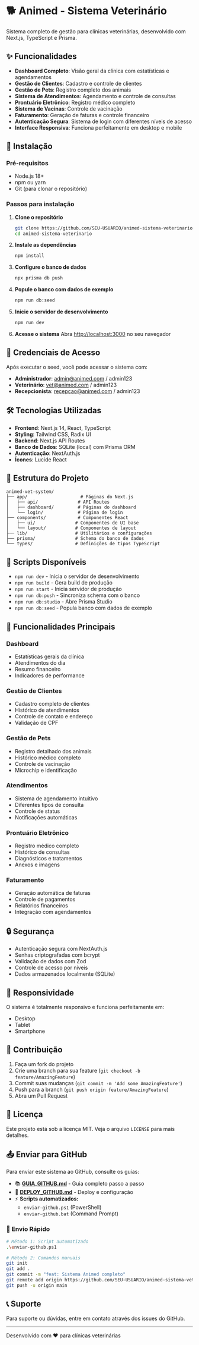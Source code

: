 # 🐕 Animed - Sistema Veterinário

Sistema completo de gestão para clínicas veterinárias, desenvolvido com Next.js, TypeScript e Prisma.

## ✨ Funcionalidades

- **Dashboard Completo**: Visão geral da clínica com estatísticas e agendamentos
- **Gestão de Clientes**: Cadastro e controle de clientes
- **Gestão de Pets**: Registro completo dos animais
- **Sistema de Atendimentos**: Agendamento e controle de consultas
- **Prontuário Eletrônico**: Registro médico completo
- **Sistema de Vacinas**: Controle de vacinação
- **Faturamento**: Geração de faturas e controle financeiro
- **Autenticação Segura**: Sistema de login com diferentes níveis de acesso
- **Interface Responsiva**: Funciona perfeitamente em desktop e mobile

## 🚀 Instalação

### Pré-requisitos

- Node.js 18+ 
- npm ou yarn
- Git (para clonar o repositório)

### Passos para instalação

1. **Clone o repositório**
   ```bash
   git clone https://github.com/SEU-USUARIO/animed-sistema-veterinario.git
   cd animed-sistema-veterinario
   ```

2. **Instale as dependências**
   ```bash
   npm install
   ```

3. **Configure o banco de dados**
   ```bash
   npx prisma db push
   ```

4. **Popule o banco com dados de exemplo**
   ```bash
   npm run db:seed
   ```

5. **Inicie o servidor de desenvolvimento**
   ```bash
   npm run dev
   ```

6. **Acesse o sistema**
   Abra [http://localhost:3000](http://localhost:3000) no seu navegador

## 🔐 Credenciais de Acesso

Após executar o seed, você pode acessar o sistema com:

- **Administrador**: admin@animed.com / admin123
- **Veterinário**: vet@animed.com / admin123  
- **Recepcionista**: recepcao@animed.com / admin123

## 🛠️ Tecnologias Utilizadas

- **Frontend**: Next.js 14, React, TypeScript
- **Styling**: Tailwind CSS, Radix UI
- **Backend**: Next.js API Routes
- **Banco de Dados**: SQLite (local) com Prisma ORM
- **Autenticação**: NextAuth.js
- **Ícones**: Lucide React

## 📁 Estrutura do Projeto

```
animed-vet-system/
├── app/                    # Páginas do Next.js
│   ├── api/               # API Routes
│   ├── dashboard/         # Páginas do dashboard
│   └── login/             # Página de login
├── components/            # Componentes React
│   ├── ui/               # Componentes de UI base
│   └── layout/           # Componentes de layout
├── lib/                  # Utilitários e configurações
├── prisma/               # Schema do banco de dados
└── types/                # Definições de tipos TypeScript
```

## 🔧 Scripts Disponíveis

- `npm run dev` - Inicia o servidor de desenvolvimento
- `npm run build` - Gera build de produção
- `npm run start` - Inicia servidor de produção
- `npm run db:push` - Sincroniza schema com o banco
- `npm run db:studio` - Abre Prisma Studio
- `npm run db:seed` - Popula banco com dados de exemplo

## 🎯 Funcionalidades Principais

### Dashboard
- Estatísticas gerais da clínica
- Atendimentos do dia
- Resumo financeiro
- Indicadores de performance

### Gestão de Clientes
- Cadastro completo de clientes
- Histórico de atendimentos
- Controle de contato e endereço
- Validação de CPF

### Gestão de Pets
- Registro detalhado dos animais
- Histórico médico completo
- Controle de vacinação
- Microchip e identificação

### Atendimentos
- Sistema de agendamento intuitivo
- Diferentes tipos de consulta
- Controle de status
- Notificações automáticas

### Prontuário Eletrônico
- Registro médico completo
- Histórico de consultas
- Diagnósticos e tratamentos
- Anexos e imagens

### Faturamento
- Geração automática de faturas
- Controle de pagamentos
- Relatórios financeiros
- Integração com agendamentos

## 🔒 Segurança

- Autenticação segura com NextAuth.js
- Senhas criptografadas com bcrypt
- Validação de dados com Zod
- Controle de acesso por níveis
- Dados armazenados localmente (SQLite)

## 📱 Responsividade

O sistema é totalmente responsivo e funciona perfeitamente em:
- Desktop
- Tablet
- Smartphone

## 🤝 Contribuição

1. Faça um fork do projeto
2. Crie uma branch para sua feature (`git checkout -b feature/AmazingFeature`)
3. Commit suas mudanças (`git commit -m 'Add some AmazingFeature'`)
4. Push para a branch (`git push origin feature/AmazingFeature`)
5. Abra um Pull Request

## 📄 Licença

Este projeto está sob a licença MIT. Veja o arquivo `LICENSE` para mais detalhes.

## 📤 Enviar para GitHub

Para enviar este sistema ao GitHub, consulte os guias:

- 📚 **[GUIA_GITHUB.md](./GUIA_GITHUB.md)** - Guia completo passo a passo
- 🚀 **[DEPLOY_GITHUB.md](./DEPLOY_GITHUB.md)** - Deploy e configuração
- ⚡ **Scripts automatizados:**
  - `enviar-github.ps1` (PowerShell)
  - `enviar-github.bat` (Command Prompt)

### 🚀 Envio Rápido

```bash
# Método 1: Script automatizado
.\enviar-github.ps1

# Método 2: Comandos manuais
git init
git add .
git commit -m "feat: Sistema Animed completo"
git remote add origin https://github.com/SEU-USUARIO/animed-sistema-veterinario.git
git push -u origin main
```

## 📞 Suporte

Para suporte ou dúvidas, entre em contato através dos issues do GitHub.

---

Desenvolvido com ❤️ para clínicas veterinárias



